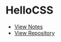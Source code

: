 # HelloCSS

- [View Notes](https://zhmhbest.github.io/HelloCSS/notes)
- [View Repository](https://github.com/zhmhbest/HelloCSS)
